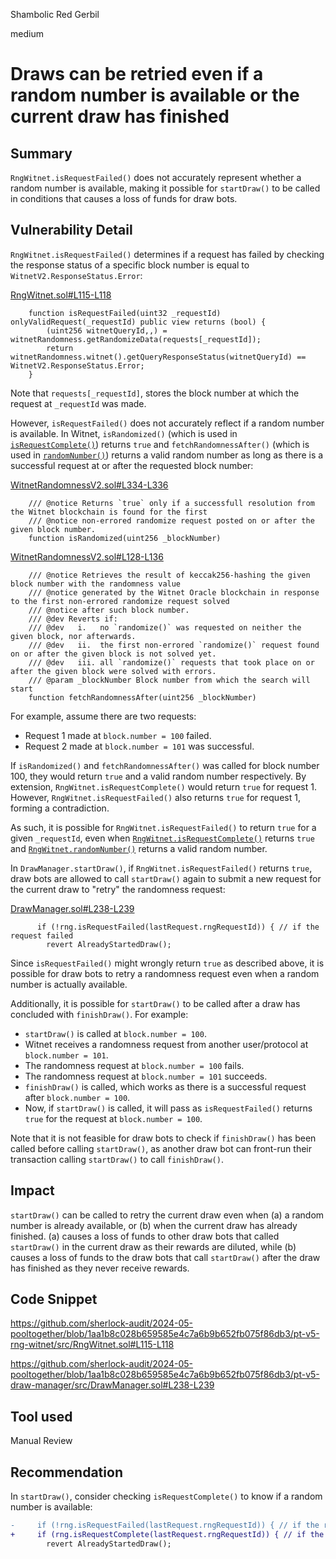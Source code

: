Shambolic Red Gerbil

medium

# Draws can be retried even if a random number is available or the current draw has finished

## Summary

`RngWitnet.isRequestFailed()` does not accurately represent whether a random number is available, making it possible for `startDraw()` to be called in conditions that causes a loss of funds for draw bots.

## Vulnerability Detail

`RngWitnet.isRequestFailed()` determines if a request has failed by checking the response status of a specific block number is equal to `WitnetV2.ResponseStatus.Error`:

[RngWitnet.sol#L115-L118](https://github.com/sherlock-audit/2024-05-pooltogether/blob/1aa1b8c028b659585e4c7a6b9b652fb075f86db3/pt-v5-rng-witnet/src/RngWitnet.sol#L115-L118)

```solidity
    function isRequestFailed(uint32 _requestId) onlyValidRequest(_requestId) public view returns (bool) {
        (uint256 witnetQueryId,,) = witnetRandomness.getRandomizeData(requests[_requestId]);
        return witnetRandomness.witnet().getQueryResponseStatus(witnetQueryId) == WitnetV2.ResponseStatus.Error;
    }
```

Note that `requests[_requestId]`, stores the block number at which the request at `_requestId` was made.

However, `isRequestFailed()` does not accurately reflect if a random number is available. In Witnet, `isRandomized()` (which is used in [`isRequestComplete()`](https://github.com/sherlock-audit/2024-05-pooltogether/blob/1aa1b8c028b659585e4c7a6b9b652fb075f86db3/pt-v5-rng-witnet/src/RngWitnet.sol#L108-L110)) returns `true` and `fetchRandomnessAfter()` (which is used in [`randomNumber()`](https://github.com/sherlock-audit/2024-05-pooltogether/blob/1aa1b8c028b659585e4c7a6b9b652fb075f86db3/pt-v5-rng-witnet/src/RngWitnet.sol#L120-L125)) returns a valid random number as long as there is a successful request at or after the requested block number:

[WitnetRandomnessV2.sol#L334-L336](https://github.com/witnet/witnet-solidity-bridge/blob/2602a43e10b6dae3e681e567ce7de1c0204f4d5e/contracts/apps/WitnetRandomnessV2.sol#L334-L336)

```solidity
    /// @notice Returns `true` only if a successfull resolution from the Witnet blockchain is found for the first 
    /// @notice non-errored randomize request posted on or after the given block number.
    function isRandomized(uint256 _blockNumber)
```

[WitnetRandomnessV2.sol#L128-L136](https://github.com/witnet/witnet-solidity-bridge/blob/2602a43e10b6dae3e681e567ce7de1c0204f4d5e/contracts/apps/WitnetRandomnessV2.sol#L128-L136)

```solidity
    /// @notice Retrieves the result of keccak256-hashing the given block number with the randomness value 
    /// @notice generated by the Witnet Oracle blockchain in response to the first non-errored randomize request solved 
    /// @notice after such block number.
    /// @dev Reverts if:
    /// @dev   i.   no `randomize()` was requested on neither the given block, nor afterwards.
    /// @dev   ii.  the first non-errored `randomize()` request found on or after the given block is not solved yet.
    /// @dev   iii. all `randomize()` requests that took place on or after the given block were solved with errors.
    /// @param _blockNumber Block number from which the search will start
    function fetchRandomnessAfter(uint256 _blockNumber)
```

For example, assume there are two requests:

- Request 1 made at `block.number = 100` failed.
- Request 2 made at `block.number = 101` was successful.

If `isRandomized()` and `fetchRandomnessAfter()` was called for block number 100, they would return `true` and a valid random number respectively. By extension, `RngWitnet.isRequestComplete()` would return `true` for request 1. However, `RngWitnet.isRequestFailed()` also returns `true` for request 1, forming a contradiction.

As such, it is possible for `RngWitnet.isRequestFailed()` to return `true` for a given `_requestId`, even when [`RngWitnet.isRequestComplete()`](https://github.com/sherlock-audit/2024-05-pooltogether/blob/1aa1b8c028b659585e4c7a6b9b652fb075f86db3/pt-v5-rng-witnet/src/RngWitnet.sol#L108-L110) returns `true` and [`RngWitnet.randomNumber()`](https://github.com/sherlock-audit/2024-05-pooltogether/blob/1aa1b8c028b659585e4c7a6b9b652fb075f86db3/pt-v5-rng-witnet/src/RngWitnet.sol#L120-L125) returns a valid random number.

In `DrawManager.startDraw()`, if `RngWitnet.isRequestFailed()` returns `true`, draw bots are allowed to call `startDraw()` again to submit a new request for the current draw to "retry" the randomness request:

[DrawManager.sol#L238-L239](https://github.com/sherlock-audit/2024-05-pooltogether/blob/1aa1b8c028b659585e4c7a6b9b652fb075f86db3/pt-v5-draw-manager/src/DrawManager.sol#L238-L239)

```solidity
      if (!rng.isRequestFailed(lastRequest.rngRequestId)) { // if the request failed
        revert AlreadyStartedDraw();
```

Since `isRequestFailed()` might wrongly return `true` as described above, it is possible for draw bots to retry a randomness request even when a random number is actually available.

Additionally, it is possible for `startDraw()` to be called after a draw has concluded with `finishDraw()`. For example:

- `startDraw()` is called at `block.number = 100`.
- Witnet receives a randomness request from another user/protocol at `block.number = 101`.
- The randomness request at `block.number = 100` fails. 
- The randomness request at `block.number = 101` succeeds.
- `finishDraw()` is called, which works as there is a successful request after `block.number = 100`.
- Now, if `startDraw()` is called, it will pass as `isRequestFailed()` returns `true` for the request at `block.number = 100`.

Note that it is not feasible for draw bots to check if `finishDraw()` has been called before calling `startDraw()`, as another draw bot can front-run their transaction calling `startDraw()` to call `finishDraw()`.

## Impact

`startDraw()` can be called to retry the current draw even when (a) a random number is already available, or (b) when the current draw has already finished. (a) causes a loss of funds to other draw bots that called `startDraw()` in the current draw as their rewards are diluted, while (b) causes a loss of funds to the draw bots that call `startDraw()` after the draw has finished as they never receive rewards.

## Code Snippet

https://github.com/sherlock-audit/2024-05-pooltogether/blob/1aa1b8c028b659585e4c7a6b9b652fb075f86db3/pt-v5-rng-witnet/src/RngWitnet.sol#L115-L118

https://github.com/sherlock-audit/2024-05-pooltogether/blob/1aa1b8c028b659585e4c7a6b9b652fb075f86db3/pt-v5-draw-manager/src/DrawManager.sol#L238-L239

## Tool used

Manual Review

## Recommendation

In `startDraw()`, consider checking `isRequestComplete()` to know if a random number is available:

```diff
-     if (!rng.isRequestFailed(lastRequest.rngRequestId)) { // if the request failed
+     if (rng.isRequestComplete(lastRequest.rngRequestId)) { // if the request failed
        revert AlreadyStartedDraw();
```